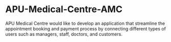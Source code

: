 # APU-Medical-Centre-AMC
APU Medical Centre would like to develop an application that streamline the appointment booking and payment process by connecting different types of users such as managers, staff, doctors, and customers.  
